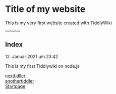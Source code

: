 <!doctype html>
<html>
<head>
<meta http-equiv="Content-Type" content="text/html;charset=utf-8" />
<meta name="generator" content="TiddlyWiki" />
<meta name="tiddlywiki-version" content="5.1.23" />
<meta name="viewport" content="width=device-width, initial-scale=1.0" />
<meta name="apple-mobile-web-app-capable" content="yes" />
<meta name="apple-mobile-web-app-status-bar-style" content="black-translucent" />
<meta name="mobile-web-app-capable" content="yes"/>
<meta name="format-detection" content="telephone=no">
<link id="faviconLink" rel="shortcut icon" href="favicon.ico">
<link rel="stylesheet" href="static.css">
<title>Index: Mein TiddlyWiki — my personal notebook</title>
</head>
<body class="tc-body">
<div class="tc-sidebar-scrollable" style="overflow: auto;">
<div class="tc-sidebar-header"><h1 class="tc-site-title">Title of my website</h1></div>

<div class="tc-site-subtitle">This is my very first website created with TiddlyWiki</div>
</div>

<section class="tc-story-river tc-static-story-river">
<p><div class="tc-tiddler-frame tc-tiddler-view-frame tc-tiddler-exists " data-tags="" data-tiddler-title="Index"><div class="tc-tiddler-title"><div class="tc-titlebar"><span class="tc-tiddler-controls"><span class=" tc-reveal"><button aria-label="mehr" class="tc-btn-invisible tc-btn-%24%3A%2Fcore%2Fui%2FButtons%2Fmore-tiddler-actions" title="Weitere Aktionen"></button><div class=" tc-reveal" hidden="true"></div></span><span class=" tc-reveal" hidden="true"></span><span class=" tc-reveal" hidden="true"></span><span class=" tc-reveal" hidden="true"></span><span class=" tc-reveal" hidden="true"></span><span class=" tc-reveal" hidden="true"></span><span class=" tc-reveal"><button aria-label="Bearbeiten" class="tc-btn-invisible tc-btn-%24%3A%2Fcore%2Fui%2FButtons%2Fedit" title="Bearbeite diesen Tiddler"></button></span><span class=" tc-reveal" hidden="true"></span><span class=" tc-reveal" hidden="true"></span><span class=" tc-reveal" hidden="true"></span><span class=" tc-reveal" hidden="true"></span><span class=" tc-reveal" hidden="true"></span><span class=" tc-reveal"><button aria-label="Schließen" class="tc-btn-invisible tc-btn-%24%3A%2Fcore%2Fui%2FButtons%2Fclose" title="Schließe diesen Tiddler"></button></span><span class=" tc-reveal" hidden="true"></span><span class=" tc-reveal" hidden="true"></span><span class=" tc-reveal" hidden="true"></span></span><span><h2 class="tc-title">Index</h2></span></div><div class="tc-tiddler-info tc-popup-handle tc-reveal" hidden="true"></div></div><div class=" tc-reveal" hidden="true"></div>
<div class=" tc-reveal"><div class="tc-subtitle"><a class="tc-tiddlylink tc-tiddlylink-missing" href=".html"></a>12. Januar 2021 um 23:42</div></div><div class=" tc-reveal">
<div class="tc-tags-wrapper"></div>
</div>

<div class="tc-tiddler-body tc-reveal"><p>This is my first Tiddlywiki on node.js</p><p><a class="tc-tiddlylink tc-tiddlylink-resolves" href="nexttidller.html">nexttidller</a><br>
<a class="tc-tiddlylink tc-tiddlylink-resolves" href="anothertiddler.html">anothertiddler</a><br>
<a class="tc-tiddlylink tc-tiddlylink-resolves" href="Startpage.html">Startpage</a></p></div>

<div class="tc-tiddler-plugin-info tc-reveal"><p>
</p></div>
</div>

</p>
</section>
</body>
</html>
